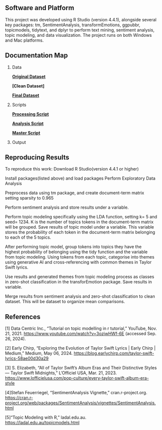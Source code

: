 ## Software and Platform

This project was developed using R Studio (version 4.4.1), alongside several key packages: tm, SentimentAnalysis, transformEmotions, ggpubbr, topicmodels, tidytext, and dplyr to perform text mining, sentiment analysis, topic modeling, and data visualization. The project runs on both Windows and Mac platforms.

## Documentation Map
1. Data
   
     **[Original Dataset](https://github.com/cann-emma/DSProject1/blob/main/data/ts_discography_released.csv)**


     **[Clean Dataset]**


     **[Final Dataset](https://github.com/cann-emma/DSProject1/blob/main/data/ts_discography_clean.csv)**
   
1. Scripts
   
     **[Processing Script](https://github.com/cann-emma/DSProject1/blob/main/scripts/TSwiftLyric-DataCleaning.R)**

   
     **[Analysis Script](https://github.com/cann-emma/DSProject1/blob/main/scripts/TSwiftLyric-Analysis.R)**

   
     **[Master Script](https://github.com/cann-emma/DSProject1/blob/main/scripts/TSwiftLyricAnalysis.R)**
   
2. Output

## Reproducing Results
To reproduce this work:
Download R Studio(version 4.4.1 or higher)

Install packages(listed above) and load packages 
Perform Exploratory Data Analysis 

Preprocess data using tm package, and create document-term matrix setting sparsity to 0.965

Perform sentiment analysis and store results under a variable.

Perform topic modeling specifically using the LDA function, setting k= 5 and seed= 1234. K is the number of topics tokens in the document-term matrix will be grouped. Save results of topic model under a variable. This variable stores the probability of each token in the document-term matrix belonging to each of the 5 topics. 

After performing topic model, group tokens into topics they have the highest probability of belonging using the tidy function and the variable from topic modeling. Using tokens from each topic, categorise into themes using generative AI and cross-referencing with common themes in Taylor Swift lyrics.

Use results and generated themes from topic modeling process as classes in zero-shot classification in the transforEmotion package. Save results in variable. 

Merge results from sentiment analysis and zero-shot classification to clean dataset. This will be dataset to organize mean comparisons.



## References

[1] Data Centric Inc., “Tutorial on topic modelling in r tutorial,” YouTube, Nov. 21, 2021. 
https://www.youtube.com/watch?v=3ozjwHWf-6E (accessed Sep. 26, 2024).

[2] Early Chirp, “Exploring the Evolution of Taylor Swift Lyrics | Early Chirp | Medium,” Medium, May 06, 2024.
https://blog.earlychirp.com/taylor-swift-lyrics-58ae00d30a29

[3] S. Elizabeth, “All of Taylor Swift’s Album Eras and Their Distinctive Styles — Taylor Swift Midnights,” L’Officiel USA, Mar. 21, 2023.
https://www.lofficielusa.com/pop-culture/every-taylor-swift-album-era-style

[4]Stefan Feuerriegel, “SentimentAnalysis Vignette,” cran.r-project.org. 
https://cran.r-project.org/web/packages/SentimentAnalysis/vignettes/SentimentAnalysis.html

[5]“Topic Modeling with R,” ladal.edu.au.
https://ladal.edu.au/topicmodels.html
‌
‌
‌
